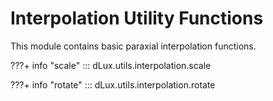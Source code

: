 # Interpolation Utility Functions

This module contains basic paraxial interpolation functions.

???+ info "scale"
    ::: dLux.utils.interpolation.scale

???+ info "rotate"
    ::: dLux.utils.interpolation.rotate
